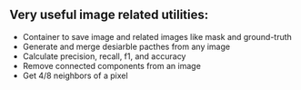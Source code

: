 ## Very useful image related utilities:
- Container to save image and related images like mask and ground-truth
- Generate and merge desiarble pacthes from any image
- Calculate precision, recall, f1, and accuracy
- Remove connected components from an image
- Get 4/8 neighbors of a pixel
